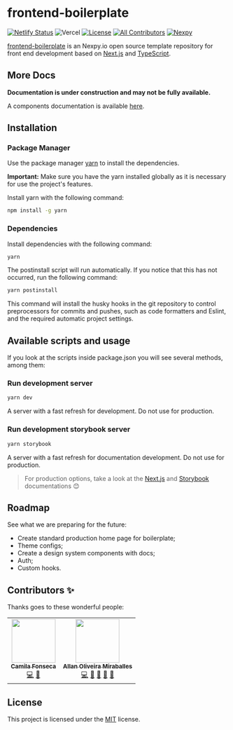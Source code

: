 # frontend-boilerplate

[![Netlify Status](https://api.netlify.com/api/v1/badges/8858be17-4783-478e-b134-d8eb820b6d75/deploy-status)](https://app.netlify.com/sites/nexpy-frontend-boilerplate-storybook/deploys)
![Vercel](https://therealsujitk-vercel-badge.vercel.app/?app=nexpy-frontend-boilerplate)
[![License](https://img.shields.io/github/license/AllanOliveiraM/nexpy-frontend-boilerplate?style=flat)](https://github.com/nexpy-io/frontend-boilerplate/blob/main/LICENSE)
[![All Contributors](https://img.shields.io/github/all-contributors/AllanOliveiraM/nexpy-frontend-boilerplate/main)](#contributors-)
[![Nexpy](https://circleci.com/gh/AllanOliveiraM/nexpy-frontend-boilerplate.svg?style=svg)](https://app.circleci.com/pipelines/github/AllanOliveiraM/nexpy-frontend-boilerplate)

[frontend-boilerplate](https://github.com/nexpy-io/nexpy-frontend-boilerplate) is an Nexpy.io open source template repository for front end development based on [Next.js](https://github.com/vercel/next.js) and [TypeScript](https://github.com/microsoft/TypeScript).

## More Docs

**Documentation is under construction and may not be fully available.**

A components documentation is available [here](https://nexpy-frontend-boilerplate-storybook.nexpy.com.br/).

## Installation

### Package Manager

Use the package manager [yarn](https://yarnpkg.com/getting-started/install) to install the dependencies.

**Important:** Make sure you have the yarn installed globally as it is necessary for use the project's features.

Install yarn with the following command:

```sh
npm install -g yarn
```

### Dependencies

Install dependencies with the following command:

```sh
yarn
```

The postinstall script will run automatically. If you notice that this has not occurred, run the following command:

```sh
yarn postinstall
```

This command will install the husky hooks in the git repository to control preprocessors for commits and pushes, such as code formatters and Eslint, and the required automatic project settings.

## Available scripts and usage

If you look at the scripts inside package.json you will see several methods, among them:

### Run development server

```sh
yarn dev
```

A server with a fast refresh for development. Do not use for production.

### Run development storybook server

```sh
yarn storybook
```

A server with a fast refresh for documentation development. Do not use for production.

> For production options, take a look at the [Next.js](https://github.com/vercel/next.js) and [Storybook](https://storybook.js.org/docs/) documentations :blush:

## Roadmap

See what we are preparing for the future:

- Create standard production home page for boilerplate;
- Theme configs;
- Create a design system components with docs;
- Auth;
- Custom hooks.

## Contributors ✨

Thanks goes to these wonderful people:

<!-- ALL-CONTRIBUTORS-LIST:START - Do not remove or modify this section -->
<!-- prettier-ignore-start -->
<!-- markdownlint-disable -->
<table>
  <tr>
    <td align="center"><a href="https://github.com/camilaffonseca"><img src="https://avatars.githubusercontent.com/u/54648900?v=4?s=100" width="100px;" alt=""/><br /><sub><b>Camila Fonseca</b></sub></a><br /><a href="https://github.com/AllanOliveiraM/nexpy-frontend-boilerplate/commits?author=camilaffonseca" title="Code">💻</a> <a href="#ideas-camilaffonseca" title="Ideas, Planning, & Feedback">🤔</a></td>
    <td align="center"><a href="https://github.com/AllanOliveiraM"><img src="https://avatars.githubusercontent.com/u/41436010?v=4?s=100" width="100px;" alt=""/><br /><sub><b>Allan Oliveira Miraballes</b></sub></a><br /><a href="https://github.com/AllanOliveiraM/nexpy-frontend-boilerplate/commits?author=AllanOliveiraM" title="Code">💻</a> <a href="https://github.com/AllanOliveiraM/nexpy-frontend-boilerplate/commits?author=AllanOliveiraM" title="Documentation">📖</a> <a href="#ideas-AllanOliveiraM" title="Ideas, Planning, & Feedback">🤔</a> <a href="#maintenance-AllanOliveiraM" title="Maintenance">🚧</a> <a href="#projectManagement-AllanOliveiraM" title="Project Management">📆</a></td>
  </tr>
</table>

<!-- markdownlint-restore -->
<!-- prettier-ignore-end -->

<!-- ALL-CONTRIBUTORS-LIST:END -->

## License

This project is licensed under the [MIT](https://choosealicense.com/licenses/mit/) license.
